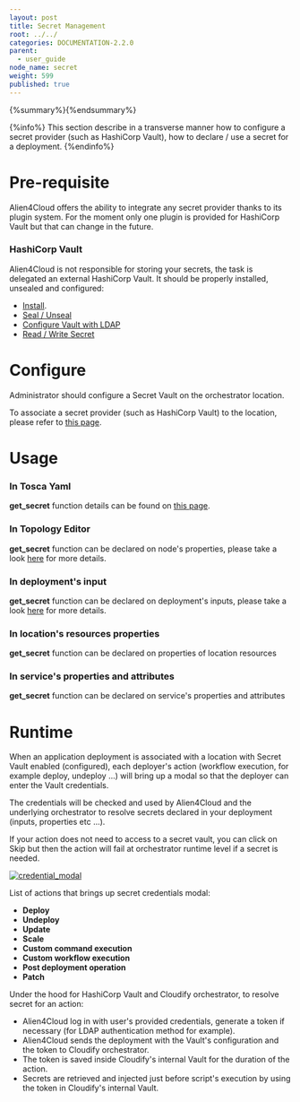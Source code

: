 ```yaml
---
layout: post
title: Secret Management
root: ../../
categories: DOCUMENTATION-2.2.0
parent:
  - user_guide
node_name: secret
weight: 599
published: true
---
```


{%summary%}{%endsummary%}

{%info%}
This section describe in a transverse manner how to configure a secret provider (such as HashiCorp Vault), how to declare / use a secret for a deployment.
{%endinfo%}

# Pre-requisite

Alien4Cloud offers the ability to integrate any secret provider thanks to its plugin system.
For the moment only one plugin is provided for HashiCorp Vault but that can change in the future.

### HashiCorp Vault

Alien4Cloud is not responsible for storing your secrets, the task is delegated an external HashiCorp Vault.
It should be properly installed, unsealed and configured:

- [Install](https://www.vaultproject.io/docs/install/index.html).
- [Seal / Unseal](https://www.vaultproject.io/docs/concepts/seal.html)
- [Configure Vault with LDAP](https://www.vaultproject.io/docs/auth/ldap.html)
- [Read / Write Secret](https://www.vaultproject.io/docs/commands/read-write.html)

# Configure

Administrator should configure a Secret Vault on the orchestrator location.

To associate a secret provider (such as HashiCorp Vault) to the location, please refer to [this page](#/documentation/2.2.0/user_guide/location_secret.html).

# Usage

### In Tosca Yaml

**get_secret** function details can be found on [this page](#/documentation/2.2.0/devops_guide/tosca_grammar/get_secret.html).

### In Topology Editor

**get_secret** function can be declared on node's properties, please take a look [here](#/documentation/2.2.0/user_guide/topology_editor_secret.html) for more details.

### In deployment's input

**get_secret** function can be declared on deployment's inputs, please take a look [here](#/documentation/2.2.0/user_guide/application_deployment.html) for more details.

### In location's resources properties

**get_secret** function can be declared on properties of location resources

### In service's properties and attributes

**get_secret** function can be declared on service's properties and attributes

# Runtime

When an application deployment is associated with a location with Secret Vault enabled (configured), each deployer's action (workflow execution, for example deploy, undeploy ...) will bring up a modal so that the deployer can enter the Vault credentials.

The credentials will be checked and used by Alien4Cloud and the underlying orchestrator to resolve secrets declared in your deployment (inputs, properties etc ...).

If your action does not need to access to a secret vault, you can click on Skip but then the action will fail at orchestrator runtime level if a secret is needed.

[![credential_modal](../../images/2.2.0/user_guide/applications/deployment/credential_modal.png)](../../images/2.2.0/user_guide/applications/deployment/credential_modal.png)

List of actions that brings up secret credentials modal:

- **Deploy**
- **Undeploy**
- **Update**
- **Scale**
- **Custom command execution**
- **Custom workflow execution**
- **Post deployment operation**
- **Patch**

Under the hood for HashiCorp Vault and Cloudify orchestrator, to resolve secret for an action:

- Alien4Cloud log in with user's provided credentials, generate a token if necessary (for LDAP authentication method for example).
- Alien4Cloud sends the deployment with the Vault's configuration and the token to Cloudify orchestrator.
- The token is saved inside Cloudify's internal Vault for the duration of the action.
- Secrets are retrieved and injected just before script's execution by using the token in Cloudify's internal Vault.
